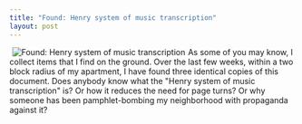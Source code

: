 ```yaml
---
title: "Found: Henry system of music transcription"
layout: post
---
```


<a href="{{ site.url }}/uploads/2008/02/photo-0012.jpg" title="Found: Henry system of music transcription"><img src="{{ site.url }}/uploads/2008/02/photo-0012.thumbnail.jpg" alt="Found: Henry system of music transcription" align="left" hspace="5" /></a>As some of you may know, I collect items that I find on the ground. Over the last few weeks, within a two block radius of my apartment, I have found three identical copies of this document. Does anybody know what the "Henry system of music transcription" is? Or how it reduces the need for page turns? Or why someone has been pamphlet-bombing my neighborhood with propaganda against it?
